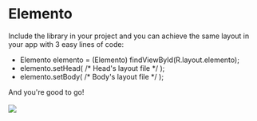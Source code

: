 # Elemento
Include the library in your project and you can achieve the same layout in your app with 3 easy lines of code:
<br>
<ul>
<li>Elemento elemento = (Elemento) findViewById(R.layout.elemento);
<li>elemento.setHead( /* Head's layout file */ );
<li>elemento.setBody( /* Body's layout file */ );
</ul>
And you're good to go!

<br>
<br>
<img src="http://androcode.es/wp-content/uploads/2015/10/simple_coordinator.gif"/>
